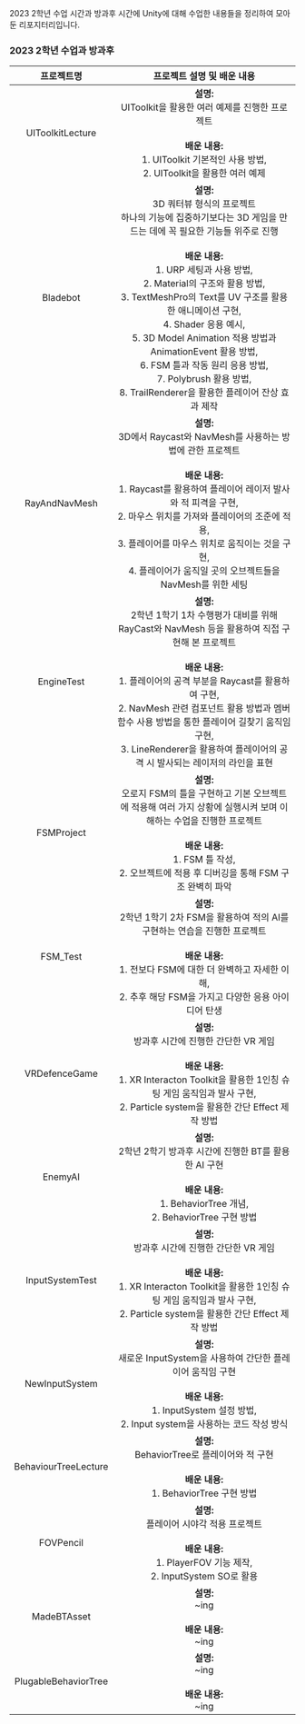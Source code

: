 2023 2학년 수업 시간과 방과후 시간에 Unity에 대해 수업한 내용들을 정리하여 모아둔 리포지터리입니다. <br/>

### 2023 2학년 수업과 방과후
| 프로젝트명 | 프로젝트 설명 및 배운 내용 
| :-------: | :----: |
| UIToolkitLecture | **설명:** <br/> UIToolkit을 활용한 여러 예제를 진행한 프로젝트 <br/> <br/> **배운 내용:** <br/> 1. UIToolkit 기본적인 사용 방법, <br/> 2. UIToolkit을 활용한 여러 예제  
| Bladebot | **설명:** <br/> 3D 쿼터뷰 형식의 프로젝트<br/> 하나의 기능에 집중하기보다는 3D 게임을 만드는 데에 꼭 필요한 기능들 위주로 진행  <br/> <br/> **배운 내용:** <br/> 1. URP 세팅과 사용 방법, <br/> 2. Material의 구조와 활용 방법, <br/> 3. TextMeshPro의 Text를 UV 구조를 활용한 애니메이션 구현, <br/> 4. Shader 응용 예시, <br/> 5. 3D Model Animation 적용 방법과 AnimationEvent 활용 방법, <br/> 6. FSM 틀과 작동 원리 응용 방법, <br/> 7. Polybrush 활용 방법, <br/> 8. TrailRenderer을 활용한 플레이어 잔상 효과 제작
| RayAndNavMesh | **설명:** <br/> 3D에서 Raycast와 NavMesh를 사용하는 방법에 관한 프로젝트 <br/> <br/> **배운 내용:** <br/> 1. Raycast를 활용하여 플레이어 레이저 발사와 적 피격을 구현, <br/> 2. 마우스 위치를 가져와 플레이어의 조준에 적용, <br/> 3. 플레이어를 마우스 위치로 움직이는 것을 구현, <br/> 4. 플레이어가 움직일 곳의 오브젝트들을 NavMesh를 위한 세팅
| EngineTest | **설명:** <br/> 2학년 1학기 1차 수행평가 대비를 위해 RayCast와 NavMesh 등을 활용하여 직접 구현해 본 프로젝트 <br/> <br/> **배운 내용:** <br/> 1. 플레이어의 공격 부분을 Raycast를 활용하여 구현, <br/> 2. NavMesh 관련 컴포넌트 활용 방법과 멤버 함수 사용 방법을 통한 플레이어 길찾기 움직임 구현, <br/> 3. LineRenderer을 활용하여 플레이어의 공격 시 발사되는 레이저의 라인을 표현
| FSMProject | **설명:** <br/> 오로지 FSM의 틀을 구현하고 기본 오브젝트에 적용해 여러 가지 상황에 실행시켜 보며 이해하는 수업을 진행한 프로젝트 <br/> <br/> **배운 내용:** <br/> 1. FSM 틀 작성, <br/> 2. 오브젝트에 적용 후 디버깅을 통해 FSM 구조 완벽히 파악
| FSM_Test | **설명:** <br/> 2학년 1학기 2차 FSM을 활용하여 적의 AI를 구현하는 연습을 진행한 프로젝트 <br/> <br/> **배운 내용:** <br/> 1. 전보다 FSM에 대한 더 완벽하고 자세한 이해, <br/> 2. 추후 해당 FSM을 가지고 다양한 응용 아이디어 탄생 
| VRDefenceGame | **설명:** <br/> 방과후 시간에 진행한 간단한 VR 게임 <br/> <br/> **배운 내용:** <br/> 1. XR Interacton Toolkit을 활용한 1인칭 슈팅 게임 움직임과 발사 구현, <br/> 2. Particle system을 활용한 간단 Effect 제작 방법
| EnemyAI | **설명:** <br/> 2학년 2학기 방과후 시간에 진행한 BT를 활용한 AI 구현 <br/> <br/> **배운 내용:** <br/> 1. BehaviorTree 개념, <br/> 2.  BehaviorTree 구현 방법
| InputSystemTest | **설명:** <br/> 방과후 시간에 진행한 간단한 VR 게임 <br/> <br/> **배운 내용:** <br/> 1. XR Interacton Toolkit을 활용한 1인칭 슈팅 게임 움직임과 발사 구현, <br/> 2. Particle system을 활용한 간단 Effect 제작 방법
| NewInputSystem | **설명:** <br/> 새로운 InputSystem을 사용하여 간단한 플레이어 움직임 구현 <br/> <br/> **배운 내용:** <br/> 1. InputSystem 설정 방법, <br/> 2. Input system을 사용하는 코드 작성 방식
| BehaviourTreeLecture | **설명:** <br/> BehaviorTree로 플레이어와 적 구현 <br/> <br/> **배운 내용:** <br/> 1. BehaviorTree 구현 방법
| FOVPencil | **설명:** <br/> 플레이어 시야각 적용 프로젝트 <br/> <br/> **배운 내용:** <br/> 1. PlayerFOV 기능 제작, <br/> 2. InputSystem SO로 활용
| MadeBTAsset | **설명:** <br/> ~ing <br/> <br/> **배운 내용:** <br/> ~ing
| PlugableBehaviorTree | **설명:** <br/> ~ing <br/> <br/> **배운 내용:** <br/> ~ing

